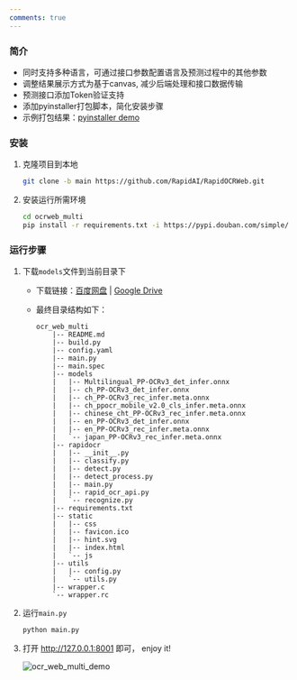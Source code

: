 ```yaml
---
comments: true
---
```


### 简介

- 同时支持多种语言，可通过接口参数配置语言及预测过程中的其他参数
- 调整结果展示方式为基于canvas, 减少后端处理和接口数据传输
- 预测接口添加Token验证支持
- 添加pyinstaller打包脚本，简化安装步骤
- 示例打包结果：[pyinstaller demo](https://github.com/AutumnSun1996/RapidOCR/releases/tag/v1.1.1-ocrweb-multi)

### 安装

1. 克隆项目到本地

    ```bash linenums="1"
    git clone -b main https://github.com/RapidAI/RapidOCRWeb.git
    ```

2. 安装运行所需环境

    ```bash linenums="1"
    cd ocrweb_multi
    pip install -r requirements.txt -i https://pypi.douban.com/simple/
    ```

### 运行步骤

1. 下载`models`文件到当前目录下
    - 下载链接：[百度网盘](https://pan.baidu.com/s/1Z3v34wu0tE6lBndYyP0xOg?pwd=6urq) | [Google Drive](https://drive.google.com/drive/folders/1HZUzGplq_47xKmDVtplwrMmIjoHm7uKo?usp=sharing)
    - 最终目录结构如下：

        ```text linenums="1"
        ocr_web_multi
            |-- README.md
            |-- build.py
            |-- config.yaml
            |-- main.py
            |-- main.spec
            |-- models
            |   |-- Multilingual_PP-OCRv3_det_infer.onnx
            |   |-- ch_PP-OCRv3_det_infer.onnx
            |   |-- ch_PP-OCRv3_rec_infer.meta.onnx
            |   |-- ch_ppocr_mobile_v2.0_cls_infer.meta.onnx
            |   |-- chinese_cht_PP-OCRv3_rec_infer.meta.onnx
            |   |-- en_PP-OCRv3_det_infer.onnx
            |   |-- en_PP-OCRv3_rec_infer.meta.onnx
            |   `-- japan_PP-OCRv3_rec_infer.meta.onnx
            |-- rapidocr
            |   |-- __init__.py
            |   |-- classify.py
            |   |-- detect.py
            |   |-- detect_process.py
            |   |-- main.py
            |   |-- rapid_ocr_api.py
            |   `-- recognize.py
            |-- requirements.txt
            |-- static
            |   |-- css
            |   |-- favicon.ico
            |   |-- hint.svg
            |   |-- index.html
            |   `-- js
            |-- utils
            |   |-- config.py
            |   `-- utils.py
            |-- wrapper.c
            `-- wrapper.rc
        ```

2. 运行`main.py`

    ```bash linenums="1"
    python main.py
    ```

3. 打开 <http://127.0.0.1:8001> 即可， enjoy it!

   ![ocr_web_multi_demo](https://raw.githubusercontent.com/RapidAI/RapidOCR/refs/tags/v1.4.1/ocrweb_multi/assets/ocr_web_multi.jpg)
